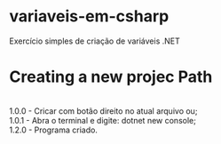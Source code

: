 # variaveis-em-csharp
Exercício simples de criação de variáveis .NET

<h1>Creating a new projec Path</h1>
<br>1.0.0 - Cricar com botão direito no atual arquivo ou;
<br>1.0.1 - Abra o terminal e digite: dotnet new console;
<br>1.2.0 - Programa criado.

